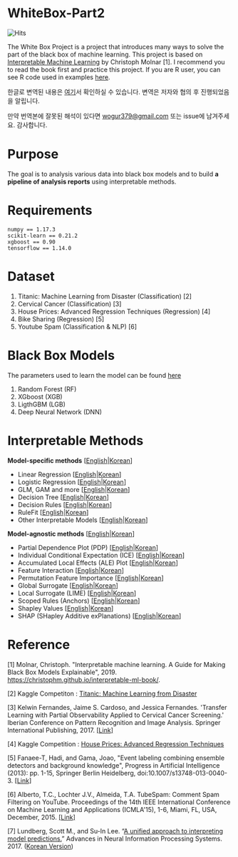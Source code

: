 # WhiteBox-Part2

![Hits](https://hits.seeyoufarm.com/api/count/incr/badge.svg?url=https%3A%2F%2Fgithub.com%2FTooTouch%2FWhiteBox-Part2)

The White Box Project is a project that introduces many ways to solve the part of the black box of machine learning. This project is based on [Interpretable Machine Learning](https://christophm.github.io/interpretable-ml-book/) by Christoph Molnar [1]. I recommend you to read the book first and practice this project. If you are R user, you can see R code used in examples [here](https://github.com/christophM/interpretable-ml-book). 

한글로 변역된 내용은 [여기](https://tootouch.github.io/IML/start/)서 확인하실 수 있습니다. 변역은 저자와 협의 후 진행되었음을 알립니다.

만약 번역본에 잘못된 해석이 있다면 wogur379@gmail.com 또는 issue에 남겨주세요. 감사합니다.

# Purpose

The goal is to analysis various data into black box models and to build **a pipeline of analysis reports** using interpretable methods. 

# Requirements

```
numpy == 1.17.3
scikit-learn == 0.21.2
xgboost == 0.90
tensorflow == 1.14.0
```

# Dataset
1. Titanic: Machine Learning from Disaster (Classification) [2]
2. Cervical Cancer (Classification) [3]
3. House Prices: Advanced Regression Techniques (Regression) [4]
4. Bike Sharing (Regression) [5]
5. Youtube Spam (Classification & NLP) [6]

# Black Box Models
The parameters used to learn the model can be found [here](https://github.com/bllfpc/WhiteBox-Part2/tree/master/params)
1. Random Forest (RF)
2. XGboost (XGB)
3. LigthGBM (LGB)
4. Deep Neural Network (DNN) 

# Interpretable Methods

**Model-specific methods** [[English](https://christophm.github.io/interpretable-ml-book/simple.html)|[Korean](https://tootouch.github.io/IML/interpretable_models/)]
- Linear Regression [[English](https://christophm.github.io/interpretable-ml-book/limo.html)|[Korean](https://tootouch.github.io/IML/linear_regression/)]
- Logistic Regression [[English](https://christophm.github.io/interpretable-ml-book/logistic.html)|[Korean](https://tootouch.github.io/IML/logistic_regression/)]
- GLM, GAM and more [[English](https://christophm.github.io/interpretable-ml-book/extend-lm.html)|[Korean](https://tootouch.github.io/IML/glm_gam_and_more/)]
- Decision Tree [[English](https://christophm.github.io/interpretable-ml-book/tree.html)|[Korean](https://tootouch.github.io/IML/decision_tree/)]
- Decision Rules [[English](https://christophm.github.io/interpretable-ml-book/rules.html)|[Korean](https://tootouch.github.io/IML/decision_rules/)]
- RuleFit [[English](https://christophm.github.io/interpretable-ml-book/rulefit.html)|[Korean](https://tootouch.github.io/IML/rulefit/)]
- Other Interpretable Models [[English](https://christophm.github.io/interpretable-ml-book/other-interpretable.html)|[Korean](https://tootouch.github.io/IML/other_interpretable_models/)]

**Model-agnostic methods** [[English](https://christophm.github.io/interpretable-ml-book/agnostic.html)|[Korean](https://tootouch.github.io/IML/model_agnostic_methods/)]
- Partial Dependence Plot (PDP) [[English](https://christophm.github.io/interpretable-ml-book/pdp.html)|[Korean](https://tootouch.github.io/IML/partial_dependence_plot/)]
- Individual Conditional Expectation (ICE) [[English](https://christophm.github.io/interpretable-ml-book/ice.html)|[Korean](https://tootouch.github.io/IML/individual_conditional_expectation/)]
- Accumulated Local Effects (ALE) Plot [[English](https://christophm.github.io/interpretable-ml-book/ale.html)|[Korean](https://tootouch.github.io/IML/accumulated_local_effects/)]
- Feature Interaction [[English](https://christophm.github.io/interpretable-ml-book/interaction.html)|[Korean](https://tootouch.github.io/IML/feature_interaction/)]
- Permutation Feature Importance [[English](https://christophm.github.io/interpretable-ml-book/feature-importance.html)|[Korean](https://tootouch.github.io/IML/permutation_feature_importance/)]
- Global Surrogate [[English](https://christophm.github.io/interpretable-ml-book/global.html)|[Korean](https://tootouch.github.io/IML/global_surrogate/)]
- Local Surrogate (LIME) [[English](https://christophm.github.io/interpretable-ml-book/lime.html)|[Korean](https://tootouch.github.io/IML/local_surrogate/)]
- Scoped Rules (Anchors) [[English](https://christophm.github.io/interpretable-ml-book/anchors.html)|[Korean](https://tootouch.github.io/IML/scoped_rules/)]
- Shapley Values [[English](https://christophm.github.io/interpretable-ml-book/shapley.html)|[Korean](https://tootouch.github.io/IML/shapley_values/)]
- SHAP (SHapley Additive exPlanations) [[English](https://christophm.github.io/interpretable-ml-book/shap.html)|[Korean](https://tootouch.github.io/IML/shap/)]
  

# Reference
[1] Molnar, Christoph. "Interpretable machine learning. A Guide for Making Black Box Models Explainable", 2019. https://christophm.github.io/interpretable-ml-book/.

[2] Kaggle Competiton : [Titanic: Machine Learning from Disaster](https://www.kaggle.com/c/titanic)

[3] Kelwin Fernandes, Jaime S. Cardoso, and Jessica Fernandes. 'Transfer Learning with Partial Observability Applied to Cervical Cancer Screening.' Iberian Conference on Pattern Recognition and Image Analysis. Springer International Publishing, 2017. [[Link]](https://archive.ics.uci.edu/ml/datasets/Cervical+cancer+%28Risk+Factors%29)

[4] Kaggle Competition : [House Prices: Advanced Regression Techniques](https://www.kaggle.com/c/house-prices-advanced-regression-techniques/overview/description)

[5] Fanaee-T, Hadi, and Gama, Joao, "Event labeling combining ensemble detectors and background knowledge", Progress in Artificial Intelligence (2013): pp. 1-15, Springer Berlin Heidelberg, doi:10.1007/s13748-013-0040-3. [[Link]](http://archive.ics.uci.edu/ml/datasets/Bike+Sharing+Dataset)

[6] Alberto, T.C., Lochter J.V., Almeida, T.A. TubeSpam: Comment Spam Filtering on YouTube. Proceedings of the 14th IEEE International Conference on Machine Learning and Applications (ICMLA'15), 1-6, Miami, FL, USA, December, 2015. [[Link]](http://www.dt.fee.unicamp.br/~tiago//youtubespamcollection/)

[7] Lundberg, Scott M., and Su-In Lee. “[A unified approach to interpreting model predictions.](https://arxiv.org/pdf/1705.07874.pdf)” Advances in Neural Information Processing Systems. 2017. ([Korean Version](https://www.notion.so/tootouch/A-Unified-Approach-to-Interpreting-Model-Predictions-96de8a9e08b149c48cdd802cd62ad59f))

